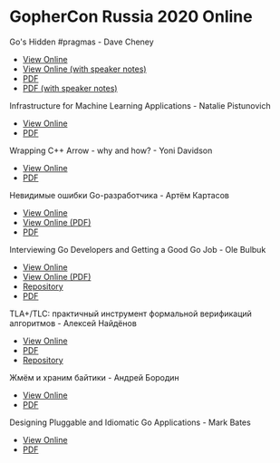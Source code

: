 # GopherCon Russia 2020 Online

Go's Hidden #pragmas - Dave Cheney
- [View Online](https://speakerdeck.com/gopherconrussia/gos-hidden-number-pragmas-dave-cheney-934b7f6d-fac0-4f2e-a809-26f939c81795)
- [View Online (with speaker notes)](https://speakerdeck.com/gopherconrussia/gos-hidden-number-pragmas-dave-cheney-with-speaker-notes)
- [PDF](https://github.com/GopherConRu/talks/blob/main/2020/Go's%20Hidden%20Pragmas%20-%20Dave%20Cheney.pdf)
- [PDF (with speaker notes)](https://github.com/GopherConRu/talks/blob/main/2020/Go's%20Hidden%20Pragmas%20-%20Dave%20Cheney%20(with%20speaker%20notes).pdf)

Infrastructure for Machine Learning Applications - Natalie Pistunovich
- [View Online](https://speakerdeck.com/gopherconrussia/infrastructure-for-machine-learning-applications-natalie-pistunovich)
- [PDF](https://github.com/GopherConRu/talks/blob/main/2020/Infrastructure%20for%20Machine%20Learning%20Applications%20-%20Natalie%20Pistunovich.pdf)

Wrapping C++ Arrow - why and how? - Yoni Davidson
- [View Online](https://speakerdeck.com/gopherconrussia/wrapping-c-plus-plus-arrow-why-and-how-yoni-davidson)
- [PDF](https://github.com/GopherConRu/talks/blob/main/2020/Wrapping%20C%2B%2B%20Arrow%20Why%20and%20How%20-%20Yoni%20Davidson.pdf)

Невидимые ошибки Go-разработчика - Артём Картасов
- [View Online](https://docs.google.com/presentation/d/1aMH3gqRnvzLFrDXhNs3ttJZH3tKDpFhp0NOvdwIlbQA/edit)
- [View Online (PDF)](https://speakerdeck.com/gopherconrussia/nievidimyie-oshibki-go-razrabotchika-artiom-kartasov)
- [PDF](https://github.com/GopherConRu/talks/blob/main/2020/Invisible%20errors%20-%20Artyom%20Kartasov.pdf)

Interviewing Go Developers and Getting a Good Go Job - Ole Bulbuk
- [View Online](https://flowdev.github.io/static/present/2020/go-job/present.html)
- [View Online (PDF)](https://speakerdeck.com/gopherconrussia/how-to-land-a-good-go-job-ole-bulbuk)
- [Repository](https://github.com/flowdev/present-go/tree/main/2020/go-job)
- [PDF](https://github.com/GopherConRu/talks/blob/main/2020/How%20to%20Land%20a%20Good%20Go%20Job%20-%20Ole%20Bulbuk.pdf)

TLA+/TLC: практичный инструмент формальной верификаций алгоритмов - Алексей Найдёнов
- [View Online](https://speakerdeck.com/gopherconrussia/tla-plus-tools-praktichnyi-instrumient-formal-noi-vierifikatsii-alghoritmov-alieksiei-naidionov)
- [PDF](https://github.com/GopherConRu/talks/blob/main/2020/TLA%20Tools%20-%20Alexey%20Naydenov.pdf)
- [Repository](https://github.com/growler/gophercon-russia-2020-talk)

Жмём и храним байтики - Андрей Бородин
- [View Online](https://speakerdeck.com/gopherconrussia/zhmiom-i-khranim-baitiki-andriei-borodin)
- [PDF](https://github.com/GopherConRu/talks/blob/main/2020/Packing%20and%20Storing%20Bytes%20-%20Andrey%20Borodin.pdf)

Designing Pluggable and Idiomatic Go Applications - Mark Bates
- [View Online](https://speakerdeck.com/gopherconrussia/designing-pluggable-idiomatic-go-applications-mark-bates)
- [PDF](https://github.com/GopherConRu/talks/blob/main/2020/Designing%20Pluggable%20Idiomatic%20Go%20Applications%20-%20Mark%20Bates.pdf)
